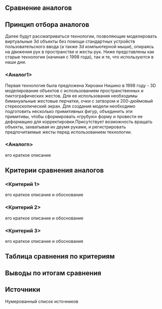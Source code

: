 ## Сравнение аналогов
## Принцип отбора аналогов

Далее будут рассматриваться технологии, позволяющие моделировать виртуальные 3d объекты без помощи стандартных устройств пользовательского ввода (а также 3d компьютерной мыши), опираясь на движения рук в пространстве и жесты рук. Ниже представлены как старые технологии (начиная с 1998 года), так и те, что используются в наши дни.

### <Аналог1>

Первая технология была предложена Хироаки Нишино в 1998 году - 3D моделирование объектов с использованием пространственных и пиктографических жестов. Для ее использования необходимы бимануальные жестовые перчатки, очки с затвором и 200-дюймовый стереоскопический экран. Для создания модели необходимо подготовить несколько примитивных фигур, объединить эти примитивы, чтобы сформировать «грубую» форму и провести ее деформацию для корректировки.Присутствует возможность вращать объекты, захватывая их двумя руками, и регистрировать предпочитаемые жесты перед использованием технологии.


### <Аналогn>

его краткое описание

## Критерии сравнения аналогов

### <Критерий 1>

его краткое описание и обоснование

### <Критерий 2>

его краткое описание и обоснование

### <Критерий 3>

его краткое описание и обоснование

## Таблица сравнения по критериям

## Выводы по итогам сравнения

## Источники

Нумерованный список источников
